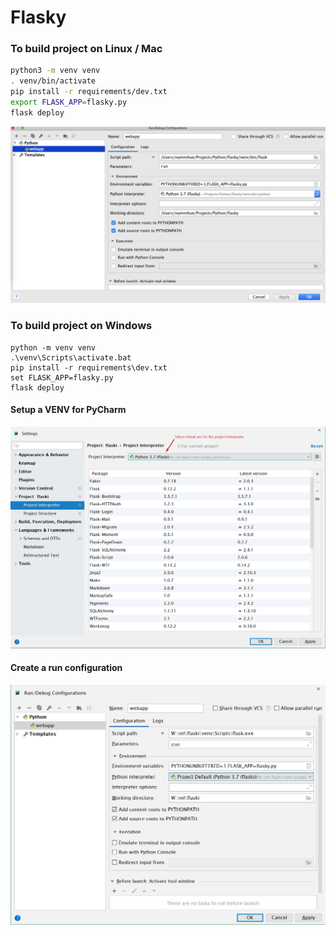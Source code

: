 Flasky
======
### To build project on Linux / Mac
```bash
python3 -m venv venv
. venv/bin/activate
pip install -r requirements/dev.txt
export FLASK_APP=flasky.py
flask deploy
```
![PyCharm setup on Mac](setup/mac.png)
### To build project on Windows
```shell script
python -m venv venv 
.\venv\Scripts\activate.bat
pip install -r requirements\dev.txt
set FLASK_APP=flasky.py
flask deploy
```
#### Setup a VENV for PyCharm
![Select venv on Windows](setup/venv.jpg)
#### Create a run configuration 
![PyCharm setup on Windows](setup/windows.jpg)